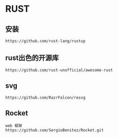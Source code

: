 # RUST


## 安装
```
https://github.com/rust-lang/rustup
```

## rust出色的开源库
```
https://github.com/rust-unofficial/awesome-rust
```

## svg
```
https://github.com/RazrFalcon/resvg
```

## Rocket
```
web 框架
https://github.com/SergioBenitez/Rocket.git
```
